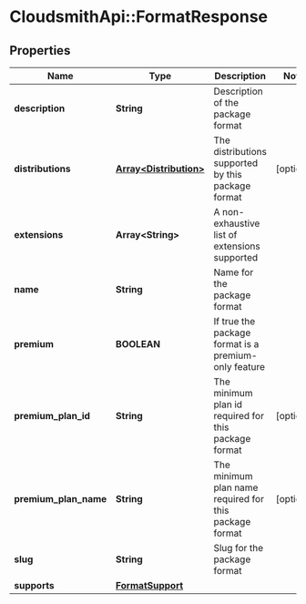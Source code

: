 # CloudsmithApi::FormatResponse

## Properties
Name | Type | Description | Notes
------------ | ------------- | ------------- | -------------
**description** | **String** | Description of the package format | 
**distributions** | [**Array&lt;Distribution&gt;**](Distribution.md) | The distributions supported by this package format | [optional] 
**extensions** | **Array&lt;String&gt;** | A non-exhaustive list of extensions supported | 
**name** | **String** | Name for the package format | 
**premium** | **BOOLEAN** | If true the package format is a premium-only feature | 
**premium_plan_id** | **String** | The minimum plan id required for this package format | [optional] 
**premium_plan_name** | **String** | The minimum plan name required for this package format | [optional] 
**slug** | **String** | Slug for the package format | 
**supports** | [**FormatSupport**](FormatSupport.md) |  | 


